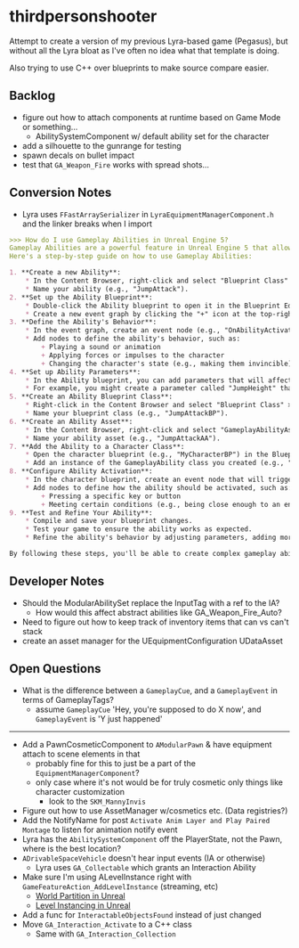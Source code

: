 # thirdpersonshooter
Attempt to create a version of my previous Lyra-based game (Pegasus), but without all the Lyra bloat as I've often no idea
what that template is doing.

Also trying to use C++ over blueprints to make source compare easier.

## Backlog
- figure out how to attach components at runtime based on Game Mode or something...
    - AbilitySystemComponent w/ default ability set for the character
- add a silhouette to the gunrange for testing
- spawn decals on bullet impact
- test that `GA_Weapon_Fire` works with spread shots...

## Conversion Notes
- Lyra uses `FFastArraySerializer` in `LyraEquipmentManagerComponent.h` and the linker breaks when I import

```md
>>> How do I use Gameplay Abilities in Unreal Engine 5?
Gameplay Abilities are a powerful feature in Unreal Engine 5 that allows you to create complex behaviors and interactions for your characters.
Here's a step-by-step guide on how to use Gameplay Abilities:

1. **Create a new Ability**:
    * In the Content Browser, right-click and select "Blueprint Class" > "GameplayAbility".
    * Name your ability (e.g., "JumpAttack").
2. **Set up the Ability Blueprint**:
    * Double-click the Ability blueprint to open it in the Blueprint Editor.
    * Create a new event graph by clicking the "+" icon at the top-right corner of the editor.
3. **Define the Ability's Behavior**:
    * In the event graph, create an event node (e.g., "OnAbilityActivated") that will trigger when the ability is activated.
    * Add nodes to define the ability's behavior, such as:
        + Playing a sound or animation
        + Applying forces or impulses to the character
        + Changing the character's state (e.g., making them invincible)
4. **Set up Ability Parameters**:
    * In the Ability blueprint, you can add parameters that will affect its behavior.
    * For example, you might create a parameter called "JumpHeight" that determines how high the character jumps when using the JumpAttack ability.
5. **Create an Ability Blueprint Class**:
    * Right-click in the Content Browser and select "Blueprint Class" > "GameplayAbility".
    * Name your blueprint class (e.g., "JumpAttackBP").
6. **Create an Ability Asset**:
    * In the Content Browser, right-click and select "GameplayAbilityAsset".
    * Name your ability asset (e.g., "JumpAttackAA").
7. **Add the Ability to a Character Class**:
    * Open the character blueprint (e.g., "MyCharacterBP") in the Blueprint Editor.
    * Add an instance of the GameplayAbility class you created (e.g., "JumpAttackBP") as a component to the character.
8. **Configure Ability Activation**:
    * In the character blueprint, create an event node that will trigger when the ability is activated (e.g., "OnJumpAttackActivated").
    * Add nodes to define how the ability should be activated, such as:
        + Pressing a specific key or button
        + Meeting certain conditions (e.g., being close enough to an enemy)
9. **Test and Refine Your Ability**:
    * Compile and save your blueprint changes.
    * Test your game to ensure the ability works as expected.
    * Refine the ability's behavior by adjusting parameters, adding more nodes, or creating additional blueprints.

By following these steps, you'll be able to create complex gameplay abilities for your characters in Unreal Engine 5. Happy coding!
```

## Developer Notes
- Should the ModularAbilitySet replace the InputTag with a ref to the IA?
    - How would this affect abstract abilities like GA_Weapon_Fire_Auto?
- Need to figure out how to keep track of inventory items that can vs can't stack
- create an asset manager for the UEquipmentConfiguration UDataAsset

## Open Questions
- What is the difference between a `GameplayCue`, and a `GameplayEvent` in terms of GameplayTags?
    - assume `GameplayCue` 'Hey, you're supposed to do X now', and `GameplayEvent` is 'Y just happened'

---

- Add a PawnCosmeticComponent to `AModularPawn` & have equipment attach to scene elements in that
    - probably fine for this to just be a part of the `EquipmentManagerComponent`?
    - only case where it's not would be for truly cosmetic only things like character customization
        - look to the `SKM_MannyInvis`
- Figure out how to use AssetManager w/cosmetics etc. (Data registries?)
- Add the NotifyName for post `Activate Anim Layer and Play Paired Montage` to listen for animation notify event
- Lyra has the `AbilitySystemComponent` off the PlayerState, not the Pawn, where is the best location?
- `ADrivableSpaceVehicle` doesn't hear input events (IA or otherwise)
    - Lyra uses `GA_Collectable` which grants an Interaction Ability
- Make sure I'm using ALevelInstance right with `GameFeatureAction_AddLevelInstance` (streaming, etc)
    - [World Partition in Unreal](https://dev.epicgames.com/documentation/en-us/unreal-engine/world-partition-in-unreal-engine)
    - [Level Instancing in Unreal](https://dev.epicgames.com/documentation/en-us/unreal-engine/level-instancing-in-unreal-engine)
- Add a func for `InteractableObjectsFound` instead of just changed
- Move `GA_Interaction_Activate` to a C++ class
    - Same with `GA_Interaction_Collection`
